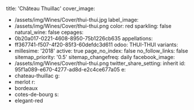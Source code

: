 title: 'Château Thuillac'
cover_image:
  - /assets/img/Wines/Cover/thui-thui.jpg
label_image:
  - /assets/img/Wines/Cover/thui-thui.png
color: red
sparkling: false
natural_wine: false
cepages:
  - 0b20a017-0221-4608-8950-75b1226cb635
appellations:
  - ff367741-f507-4f20-85f3-60defdc3d611
odoo: THUI-THUI
variants:
  -
    millesime: '2018'
    active: true
page_no_index: false
no_follow_links: false
sitemap_priority: '0.5'
sitemap_changefreq: daily
facebook_image:
  - /assets/img/Wines/Cover/thui-thui.png
twitter_share_setting: inherit
id: 95f1a089-e670-4277-ad8d-e2c4ce677a05
e:
  - chateau-thuillac
g:
  - merlot
r:
  - bordeaux
  - cotes-de-bourg
s:
  - elegant-red
